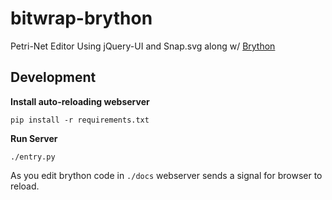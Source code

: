 bitwrap-brython
===============

Petri-Net Editor Using jQuery-UI and Snap.svg along w/
[Brython](https://www.brython.info/static_doc/en/intro.html?lang=en)

Development
-----------

**Install auto-reloading webserver**

    pip install -r requirements.txt

**Run Server**

    ./entry.py

As you edit brython code in `./docs`
webserver sends a signal for browser to reload.
